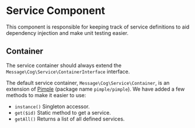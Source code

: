 # Service Component

This component is responsible for keeping track of service definitions to aid dependency injection and make unit testing easier.

## Container

The service container should always extend the `Message\Cog\Service\ContainerInterface` interface.

The default service container, `Message\Cog\Service\Container`, is an extension of [Pimple](http://pimple.sensiolabs.org/) (package name `pimple/pimple`). We have added a few methods to make it easier to use:

* `instance()` Singleton accessor.
* `get($id)` Static method to get a service.
* `getAll()` Returns a list of all defined services.